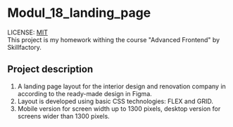 # Modul_18_landing_page
LICENSE: [MIT](./license.md)
<br/> This project is my homework withing the course "Advanced Frontend" by Skillfactory. 

## Project description
1. A landing page layout for the interior design and renovation company in according to the ready-made design in Figma. 
2. Layout is developed using basic CSS technologies: FLEX and GRID.
3. Mobile version for screen width up to 1300 pixels, desktop version for screens wider than 1300 pixels.
